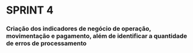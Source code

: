# **SPRINT 4**

### Criação dos indicadores de negócio de operação, movimentação e pagamento, além de identificar a quantidade de erros de processamento
